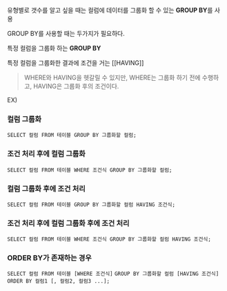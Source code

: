 유형별로 갯수를 알고 싶을 때는 컬럼에 데이터를 그룹화 할 수 있는 **GROUP BY**를 사용

GROUP BY를 사용할 때는 두가지가 필요하다.

특정 컬럼을 그룹화 하는 **GROUP BY** 

특정 컬럼을 그룹화한 결과에 조건을 거는 [[HAVING]]

> WHERE와 HAVING을 헷갈릴 수 있지만, WHERE는 그룹화 하기 전에 수행하고, HAVING은 그룹화 후의 조건이다.

EX)
### 컬럼 그룹화
`SELECT 컬럼 FROM 테이블 GROUP BY 그룹화할 컬럼;`
### 조건 처리 후에 컬럼 그룹화
`SELECT 컬럼 FROM 테이블 WHERE 조건식 GROUP BY 그룹화할 컬럼;`
### 컬럼 그룹화 후에 조건 처리
`SELECT 컬럼 FROM 테이블 GROUP BY 그룹화할 컬럼 HAVING 조건식;`
### 조건 처리 후에 컬럼 그룹화 후에 조건 처리
`SELECT 컬럼 FROM 테이블 WHERE 조건식 GROUP BY 그룹화할 컬럼 HAVING 조건식;`
### ORDER BY가 존재하는 경우
`SELECT 컬럼 FROM 테이블 [WHERE 조건식]`
`GROUP BY 그룹화할 컬럼 [HAVING 조건식] ORDER BY 컬럼1 [, 컬럼2, 컬럼3 ...];`

